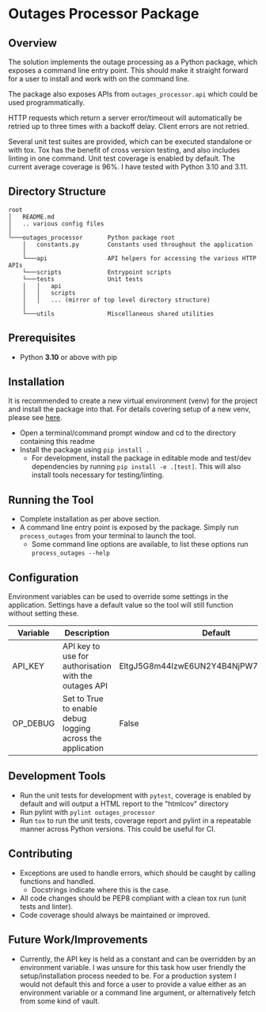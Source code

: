 # Outages Processor Package
## Overview
The solution implements the outage processing as a Python package, which exposes a command line entry point.
This should make it straight forward for a user to install and work with on the command line.

The package also exposes APIs from `outages_processor.api` which could be used programmatically.

HTTP requests which return a server error/timeout will automatically be retried up to three times with a backoff delay. Client errors are not retried.

Several unit test suites are provided, which can be executed standalone or with tox. Tox has the benefit of cross version testing, and also includes linting in one command.
Unit test coverage is enabled by default. The current average coverage is 96%. I have tested with Python 3.10 and 3.11.

## Directory Structure
```
root
│   README.md
│   .. various config files
│
└───outages_processor       Python package root
    │   constants.py        Constants used throughout the application
    │
    └───api                 API helpers for accessing the various HTTP APIs
    └───scripts             Entrypoint scripts
    └───tests               Unit tests
    │   │   api
    │   │   scripts
    │   │   ... (mirror of top level directory structure)
    │
    └───utils               Miscellaneous shared utilities
```

## Prerequisites
* Python __**3.10**__ or above with pip

## Installation
It is recommended to create a new virtual environment (venv) for the project and install the package into that.
For details covering setup of a new venv, please see [here](https://docs.python.org/3/tutorial/venv.html).
* Open a terminal/command prompt window and cd to the directory containing this readme
* Install the package using `pip install .`
  * For development, install the package in editable mode and test/dev dependencies by running `pip install -e .[test]`. This will also install tools necessary for testing/linting.

## Running the Tool
* Complete installation as per above section.
* A command line entry point is exposed by the package. Simply run `process_outages` from your terminal to launch the tool.
  * Some command line options are available, to list these options run `process_outages --help`

## Configuration
Environment variables can be used to override some settings in the application.
Settings have a default value so the tool will still function without setting these.

| Variable | Description                                                | Default                                  |
|----------|------------------------------------------------------------|------------------------------------------|
| API_KEY  | API key to use for authorisation with the outages API      | EltgJ5G8m44IzwE6UN2Y4B4NjPW77Zk6FJK3lL23 |
| OP_DEBUG | Set to True to enable debug logging across the application | False                                    |


## Development Tools
* Run the unit tests for development with `pytest`, coverage is enabled by default and will output a HTML report to the "htmlcov" directory
* Run pylint with `pylint outages_processor`
* Run `tox` to run the unit tests, coverage report and pylint in a repeatable manner across Python versions. This could be useful for CI.

## Contributing
* Exceptions are used to handle errors, which should be caught by calling functions and handled.
  * Docstrings indicate where this is the case.
* All code changes should be PEP8 compliant with a clean tox run (unit tests and linter).
* Code coverage should always be maintained or improved.

## Future Work/Improvements
* Currently, the API key is held as a constant and can be overridden by an environment variable.
  I was unsure for this task how user friendly the setup/installation process needed to be.
  For a production system I would not default this and force a user to provide a value either as an environment variable or a command line argument, or alternatively fetch from some kind of vault.
